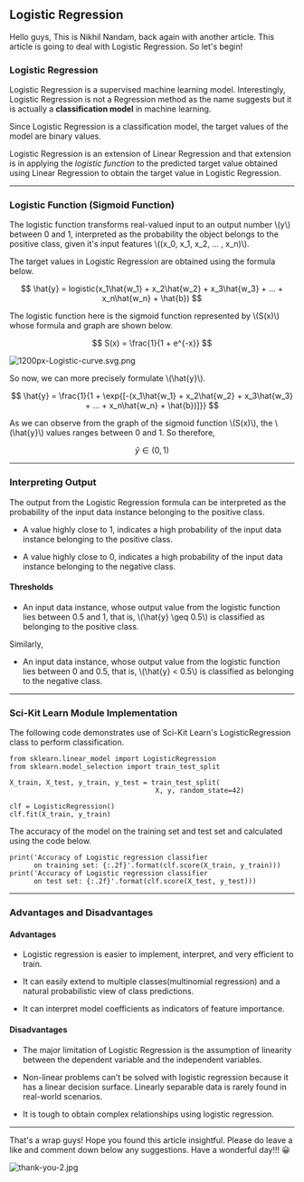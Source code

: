 ## Logistic Regression

Hello guys, This is Nikhil Nandam, back again with another article. This article is going to deal with Logistic Regression. So let's begin!


### Logistic Regression

Logistic Regression is a supervised machine learning model. Interestingly, Logistic Regression is not a Regression method as the name suggests but it is actually a **classification model** in machine learning.

Since Logistic Regression is a classification model, the target values of the model are binary values.

Logistic Regression is an extension of Linear Regression and that extension is in applying the *logistic function* to the predicted target value obtained using Linear Regression to obtain the target value in Logistic Regression.

<hr>

### Logistic Function (Sigmoid Function)

The logistic function transforms real-valued input to an output number \\(y\\) between 0 and 1, interpreted as the probability the object belongs to the positive class, given it's input features \\((x_0, x_1, x_2, ... , x_n)\\).

The target values in Logistic Regression are obtained using the formula below.

$$
\hat{y} = logistic(x_1\hat{w_1} + x_2\hat{w_2} + x_3\hat{w_3} + ... + x_n\hat{w_n} + \hat{b})
$$

The logistic function here is the sigmoid function represented by \\(S(x)\\) whose formula and graph are shown below.

$$
S(x) = \frac{1}{1 + e^{-x}}
$$

![1200px-Logistic-curve.svg.png](https://cdn.hashnode.com/res/hashnode/image/upload/v1635867677456/UxiA5GRdw.png)

So now, we can more precisely formulate \\(\hat{y}\\).

$$
\hat{y} = \frac{1}{1 + \exp{[-(x_1\hat{w_1} + x_2\hat{w_2} + x_3\hat{w_3} + ... + x_n\hat{w_n} + \hat{b})]}}
$$

As we can observe from the graph of the sigmoid function \\(S(x)\\), the \\(\hat{y}\\) values ranges between 0 and 1. So therefore, 

$$
\hat{y} \in (0, 1)
$$

<hr>

### Interpreting Output

The output from the Logistic Regression formula can be interpreted as the probability of the input data instance belonging to the positive class.

- A value highly close to 1, indicates a high probability of the input data instance belonging to the positive class.

- A value highly close to 0, indicates a high probability of the input data instance belonging to the negative class.

#### Thresholds

- An input data instance, whose output value from the logistic function lies between 0.5 and 1, that is, 
\\(\hat{y} \geq 0.5\\) is classified as belonging to the positive class.

Similarly,

- An input data instance, whose output value from the logistic function lies between 0 and 0.5, that is, 
\\(\hat{y} < 0.5\\) is classified as belonging to the negative class.

<hr>

### Sci-Kit Learn Module Implementation

The following code demonstrates use of Sci-Kit Learn's LogisticRegression class to perform classification.

```
from sklearn.linear_model import LogisticRegression
from sklearn.model_selection import train_test_split

X_train, X_test, y_train, y_test = train_test_split(
                                    X, y, random_state=42)

clf = LogisticRegression()
clf.fit(X_train, y_train)
```

The accuracy of the model on the training set and test set and calculated using the code below.

```
print('Accuracy of Logistic regression classifier 
      on training set: {:.2f}'.format(clf.score(X_train, y_train)))
print('Accuracy of Logistic regression classifier 
      on test set: {:.2f}'.format(clf.score(X_test, y_test)))
```

<hr>

### Advantages and Disadvantages

#### Advantages

- Logistic regression is easier to implement, interpret, and very efficient to train.

- It can easily extend to multiple classes(multinomial regression) and a natural probabilistic view of class predictions.

- It can interpret model coefficients as indicators of feature importance.


#### Disadvantages

- The major limitation of Logistic Regression is the assumption of linearity between the dependent variable and the independent variables.

- Non-linear problems can’t be solved with logistic regression because it has a linear decision surface. Linearly separable data is rarely found in real-world scenarios.

- It is tough to obtain complex relationships using logistic regression.

<hr>

That's a wrap guys! Hope you found this article insightful. Please do leave a like and comment down below any suggestions. Have a wonderful day!!! 😀

![thank-you-2.jpg](https://cdn.hashnode.com/res/hashnode/image/upload/v1636382672991/F_KAideLd.jpeg)







